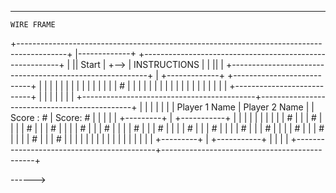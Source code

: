 <!--------------------------------------
	USER STORIES
x User reloads page
x User sees the instructions fly into screen from the left
x User should be able to read instructions and know how the game plays and how to add to their score
x User 1 and User 2 should be able to input their names and hit the 'Start Game n00b' button to start the game
x User has a hand of random numbers that regenerate after X seconds
x Dealer has one card the regenerates after X seconds
x User needs to constantly check their hand and the Dealers hand to see if any of the numbers in their hand match the dealers
x If user see's a match, user should be able to click, "z" for Player 1 to increase their score by one, and "m" for Player 2 to increase their score by one.
x If user hits the score button when there is not a match, their score goes down one.
x First User to 10 points wins.

--->


-------------------------------------
	WIRE FRAME

+------------------------------------------------------------------------------------------+
|-------------+      +---------------------------------------------------------+           |
||  Start     | +--> |                    INSTRUCTIONS                         |           |
||            |      +---------------------------------------------------------+           |
+-------------+               +---------------------------+                                |
|                             |                           |                                |
|                             |                           |                                |
|                             |                           |                                |
|                             |            #              |                                |
|                             |                           |                                |
|                             |                           |                                |
|                             |                           |                                |
|                             |                           |                                |
|                             +---------------------------+                                |
|                                                                                          |
|                                                                                          |
|                                                                                          |
+-------------------------------------------+----------------------------------------------+
|                                           |                                              |
|                                           |                                              |
|      Player 1 Name                        |               Player 2 Name                  |
|      Score : #                            |                   Score: #                   |
|                                           |                                              |
|       +---------+                         |                 +-----------+                |
|       |         |                         |                 |           |                |
|       |    #    |                         |                 |     #     |                |
|       |    #    |                         |                 |     #     |                |
|       |    #    |                         |                 |     #     |                |
|       |    #    |                         |                 |     #     |                |
|       |    #    |                         |                 |     #     |                |
|       |    #    |                         |                 |     #     |                |
|       |    #    |                         |                 |     #     |                |
|       |    #    |                         |                 |     #     |                |
|       |         |                         |                 |           |                |
|       |         |                         |                 |           |                |
|       +---------+                         |                 +-----------+                |
|                                           |                                              |
+-------------------------------------------+----------------------------------------------+



------>
<!-------------------------------------

(my old MVP) MVP
1.Both players can input their name
2.Main number is generated up top
3.Both players have numbers generated in their playerNums 
4.Add interval timers to all three generated numbers
	-one for game which will generate every 3-4 seconds
	-one for both players random numbers that will generate every 2 seconds?
	(figure out interval times, these don't seem right or fun)
5.Allow user 1 and user 2 to click their addScore button when a number in their array matches the main number generated
6.Add 1 to playerXscore until either one gets to 10 or 20
7.If playerXscore === 10 or 20, run gameWon function and stop interval timers and tell the player who won that they won
8.Reset

-->